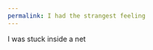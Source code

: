 ```yaml
---
permalink: I had the strangest feeling
---
```

<span style="color:#000ff;">I was stuck inside a net</span>